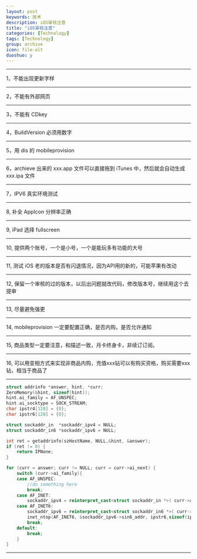 ```yaml
---
layout: post
keywords: 技术
description: iOS审核注意
title: "iOS审核注意"
categories: [Technology]
tags: [Technology]
group: archive
icon: file-alt
duoshuo: y
---
```


---
1，不能出现更新字样

---
2，不能有外部网页

---
3，不能有 CDkey

---
4，BuildVersion 必须用数字

---
5，用 dis 的 mobileprovision

---
6，archieve 出来的 xxx.app 文件可以直接拖到 iTunes 中，然后就会自动生成 xxx.ipa 文件

---
7，IPV6 真实环境测试

---
8, 补全 AppIcon 分辨率正确

---
9, iPad 选择 fullscreen

---
10, 提供两个账号，一个是小号，一个是能玩多有功能的大号

---
11, 测试 iOS 老的版本是否有闪退情况，因为API用的新的，可能苹果有改动

---
12, 保留一个审核的过的版本，以后出问题就改代码，修改版本号，继续用这个去提审

---
13, 尽量避免强更

---
14, mobileprovision 一定要配置正确，是否内购，是否允许通知

---
15, 商品类型一定要注意，和描述一致，月卡终身卡，非续订订阅。

---
16, 可以用变相方式来实现非商品内购，充值xxx钻可以有购买资格，购买需要xxx钻，相当于商品了

---
```cpp
struct addrinfo *answer, hint, *curr;
ZeroMemory(&hint, sizeof(hint));
hint.ai_family = AF_UNSPEC;
hint.ai_socktype = SOCK_STREAM;
char ipstr4[128] = {0};
char ipstr6[128] = {0};

struct sockaddr_in  *sockaddr_ipv4 = NULL;
struct sockaddr_in6 *sockaddr_ipv6 = NULL;

int ret = getaddrinfo(szHostName, NULL,&hint, &answer);
if (ret != 0) {
	return IPNone;
}

for (curr = answer; curr != NULL; curr = curr->ai_next) {
	switch (curr->ai_family){
	case AF_UNSPEC:
		//do something here
		break;
	case AF_INET:
		sockaddr_ipv4 = reinterpret_cast<struct sockaddr_in *>( curr->ai_addr);
	case AF_INET6:
		sockaddr_ipv6 = reinterpret_cast<struct sockaddr_in6 *>( curr->ai_addr);
		inet_ntop(AF_INET6, &sockaddr_ipv6->sin6_addr, ipstr6,sizeof(ipstr6));
		break;
	default:
		break;
	}
}
```


---